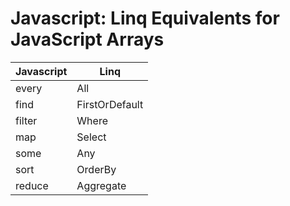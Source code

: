 # Javascript: Linq Equivalents for JavaScript Arrays

| Javascript   | Linq              |
|--------------|-------------------|
| every        | All               |
| find         | FirstOrDefault    |
| filter       | Where             |
| map          | Select            |
| some         | Any               |
| sort         | OrderBy           |
| reduce       | Aggregate         |
